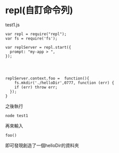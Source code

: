 # repl\(自訂命令列\)

test1.js

```text
var repl = require("repl");
var fs = require('fs');

var replServer = repl.start({
  prompt: "my-app > ",
});




replServer.context.foo =  function(){
    fs.mkdir('./helloDir',0777, function (err) {
    if (err) throw err;
  });
}
```

之後執行

```text
node test1
```

再來輸入

```text
foo()
```

即可發現創造了一個helloDir的資料夾

